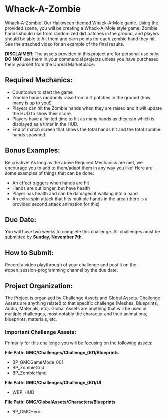 # Whack-A-Zombie
Whack-A-Zombie! Our Halloween themed Whack-A-Mole game. Using the provided scene, you will be creating a Whack-A-Mole style game. Zombie hands should rise from randomized dirt patches in the ground, and players should be able to hit them and earn points for each zombie hand they hit. See the attached video for an example of the final results.

**DISCLAIMER**: The assets provided in this project are for personal use only. **DO NOT** use them in your commercial projects unless you have purchased them yourself from the Unreal Marketplace.
## Required Mechanics:
* Countdown to start the game
* Zombie hands randomly raise from dirt patches in the ground (how many is up to you!)
* Players can hit the Zombie hands when they are raised and it will update the HUD to show their score.
* Players have a limited time to hit as many hands as they can which is displayed as a timer in the HUD.
* End of match screen that shows the total hands hit and the total zombie hands spawned.

## Bonus Examples:
Be creative! As long as the above Required Mechanics are met, we encourage you to add to them/adapt them in any way you like! Here are some examples of things that can be done:
* An effect triggers when hands are hit
* Hands are out longer, but have health
* Player has health and can be damaged if walking into a hand
* An extra spin attack that hits multiple hands in the area (there is a provided second attack animation for this)

## Due Date:
You will have two weeks to complete this challenge. All challenges must be submitted by **Sunday, November 7th**.

## How to Submit:
Record a video playthrough of your challenge and post it on the #open_session-programming channel by the due date.

## Project Organization:
The Project is organized by Challenge Assets and Global Assets. Challenge Assets are anything related to that specific challenge (Meshes, Blueprints, Audio, Materials, etc). Global Assets are anything that will be used in multiple challenges, most notably the character and their animations, blueprints, materials, etc.

### Important Challenge Assets:
Primarily for this challenge you will be focusing on the following assets:

**File Path: GMC/Challenges/Challenge_001/Blueprints**
* BP_GMCGameMode_001
* BP_ZombieGrid
* BP_ZombieHand

**File Path: GMC/Challenges/Challenge_001/UI**
* WBP_HUD

**File Path: GMC/GlobalAssets/Characters/Blueprints**
* BP_GMCHero
